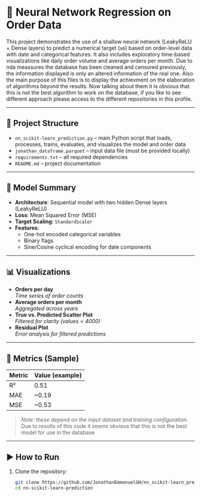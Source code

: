 # 🧠 Neural Network Regression on Order Data

This project demonstrates the use of a shallow neural network (LeakyReLU + Dense layers) to predict a numerical target (`a6`) based on order-level data with date and categorical features. It also includes exploratory time-based visualizations like daily order volume and average orders per month.
Due to nda meassures the database has been cleaned and censored previously, the information displayed is only an altered information of the real one.
Also the main purpose of this files is to display the achievment on the elaboration of algorithms beyond the results. Now talking about them it is obvious that this is not the best algorithm to work on the database, if you like to see different approach please access to the different repositories in this profile.

---

## 📂 Project Structure

- `nn_scikit-learn_prediction.py` – main Python script that loads, processes, trains, evaluates, and visualizes the model and order data
- `jonathan_dataframe.parquet` – input data file (must be provided locally)
- `requirements.txt` – all required dependencies
- `README.md` – project documentation

---

## 🧠 Model Summary

- **Architecture**: Sequential model with two hidden Dense layers (LeakyReLU)
- **Loss**: Mean Squared Error (MSE)
- **Target Scaling**: `StandardScaler`
- **Features**:
  - One-hot encoded categorical variables
  - Binary flags
  - Sine/Cosine cyclical encoding for date components

---

## 📊 Visualizations

- **Orders per day**  
  _Time series of order counts_
- **Average orders per month**  
  _Aggregated across years_
- **True vs. Predicted Scatter Plot**  
  _Filtered for clarity (values < 4000)_
- **Residual Plot**  
  _Error analysis for filtered predictions_

---

## 🧪 Metrics (Sample)

| Metric | Value (example) |
|--------|-----------------|
| R²     | 0.51            |
| MAE    | ~0.19           |
| MSE    | ~0.53           |

> _Note: these depend on the input dataset and training configuration._
> Due to results of this code it seems obvious that this is not the best model for use in the database
---

## ▶️ How to Run

1. Clone the repository:
   ```bash
   git clone https://github.com/JonathanEmmanuelGH/nn_scikit-learn_prediction.git
   cd nn-scikit-learn-prediction